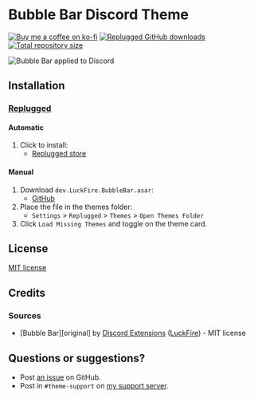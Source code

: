 [screenshot]:       https://minidiscordthemes.github.io/BubbleBar/preview/bar.png

[discord]:          https://discord.gg/uy8nKQVatp

[Replugged]:        https://replugged.dev/

[shield-donate]:    https://img.shields.io/badge/Donate-ko--fi-orange?style=flat-square&logo=kofi&logoColor=orange
[ko-fi]:            https://ko-fi.com/saltssaumure "Buy me a coffee!"

[shield-asar-dl]:   https://img.shields.io/github/downloads/MiniDiscordThemes/BubbleBar/dev.LuckFire.BubbleBar.asar?color=purple&label=Downloads&style=flat-square
[shield-repo-size]: https://img.shields.io/github/repo-size/MiniDiscordThemes/BubbleBar?label=Repository&style=flat-square "Total size"

[github]:           https://github.com/MiniDiscordThemes/BubbleBar
[issues]:           https://github.com/MiniDiscordThemes/BubbleBar/issues
[license]:          https://github.com/MiniDiscordThemes/BubbleBar/blob/main/LICENSE

[release-rp]:       https://replugged.dev/store/dev.LuckFire.BubbleBar "Replugged store page"
[release-rp-gh]:    https://github.com/MiniDiscordThemes/BubbleBar/releases/latest/download/dev.LuckFire.BubbleBar.asar "Get latest release"

# Bubble Bar Discord Theme
[![Buy me a coffee on ko-fi][shield-donate]][ko-fi]
[![Replugged GitHub downloads][shield-asar-dl]][release-rp-gh]
[![Total repository size][shield-repo-size]][github]

![Bubble Bar applied to Discord][screenshot]

## Installation
### [Replugged][Replugged]
#### Automatic
1. Click to install:
    - [Replugged store][release-rp]
#### Manual
1. Download `dev.LuckFire.BubbleBar.asar`:
    - [GitHub][release-rp-gh]
2. Place the file in the themes folder:
    - `Settings` > `Replugged` > `Themes` > `Open Themes Folder`
3. Click `Load Missing Themes` and toggle on the theme card.

## License
[MIT license][license]

## Credits
### Sources
[bubblebar]:    https://github.com/discord-extensions/bubble-bar
- [Bubble Bar][original] by [Discord Extensions](https://github.com/discord-extensions) ([LuckFire](https://github.com/LuckFire)) - MIT license

## Questions or suggestions?
- Post [an issue][issues] on GitHub.
- Post in `#theme-support` on [my support server][discord].